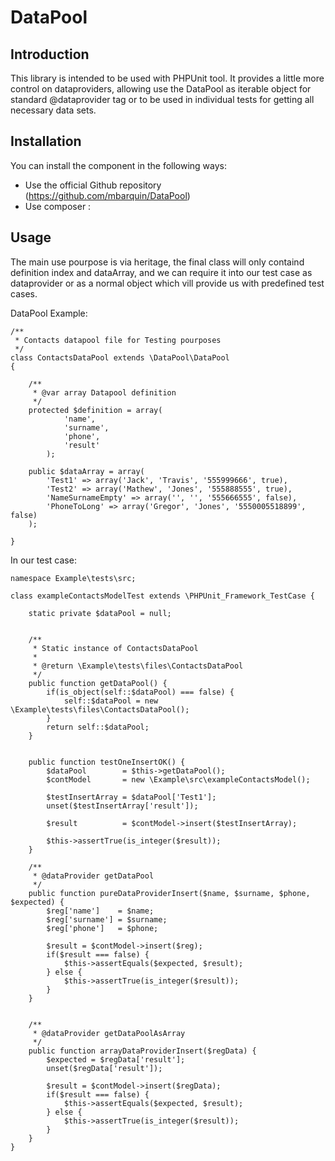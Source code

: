 DataPool
========

Introduction
------------
This library is intended to be used with PHPUnit tool. It provides a little
more control on dataproviders, allowing use the DataPool as iterable object
for standard @dataprovider tag or to be used in individual tests for getting
all necessary data sets.

Installation
------------

You can install the component in the following ways:

* Use the official Github repository (https://github.com/mbarquin/DataPool)
* Use composer : 

Usage
-----

The main use pourpose is via heritage, the final class will only containd definition
index and dataArray, and we can require it into our test case as dataprovider or as
a normal object which vill provide us with predefined test cases.

DataPool Example:

    /**
     * Contacts datapool file for Testing pourposes
     */
    class ContactsDataPool extends \DataPool\DataPool
    {

        /**
         * @var array Datapool definition
         */
        protected $definition = array(
                'name',
                'surname',
                'phone',
                'result'
            );

        public $dataArray = array(
            'Test1' => array('Jack', 'Travis', '555999666', true),
            'Test2' => array('Mathew', 'Jones', '555888555', true),
            'NameSurnameEmpty' => array('', '', '555666555', false),
            'PhoneToLong' => array('Gregor', 'Jones', '5550005518899', false)
        );

    }


In our test case:

    namespace Example\tests\src;

    class exampleContactsModelTest extends \PHPUnit_Framework_TestCase {

        static private $dataPool = null;


        /**
         * Static instance of ContactsDataPool
         * 
         * @return \Example\tests\files\ContactsDataPool
         */
        public function getDataPool() {
            if(is_object(self::$dataPool) === false) {
                self::$dataPool = new \Example\tests\files\ContactsDataPool();
            }
            return self::$dataPool;
        }


        public function testOneInsertOK() {
            $dataPool        = $this->getDataPool();
            $contModel       = new \Example\src\exampleContactsModel();

            $testInsertArray = $dataPool['Test1'];
            unset($testInsertArray['result']);

            $result          = $contModel->insert($testInsertArray);

            $this->assertTrue(is_integer($result));
        }

        /**
         * @dataProvider getDataPool
         */
        public function pureDataProviderInsert($name, $surname, $phone, $expected) {
            $reg['name']    = $name;
            $reg['surname'] = $surname;
            $reg['phone']   = $phone;

            $result = $contModel->insert($reg);
            if($result === false) {
                $this->assertEquals($expected, $result);
            } else {
                $this->assertTrue(is_integer($result));
            }
        }


        /**
         * @dataProvider getDataPoolAsArray
         */
        public function arrayDataProviderInsert($regData) {
            $expected = $regData['result'];
            unset($regData['result']);

            $result = $contModel->insert($regData);
            if($result === false) {
                $this->assertEquals($expected, $result);
            } else {
                $this->assertTrue(is_integer($result));
            }
        }
    }
 
